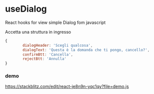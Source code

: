 # useDialog
React hooks for view simple Dialog fom javascript

Accetta una struttura in ingresso
```js
{
        dialogHeader: 'Scegli qualcosa',
        dialogText: 'Questa è la domanda che ti pongo, cancello?',
        confirmBtt: 'Cancella',
        rejectBtt: 'Annulla'
}
```

### demo
https://stackblitz.com/edit/react-je8n9n-yqc1qy?file=demo.js
